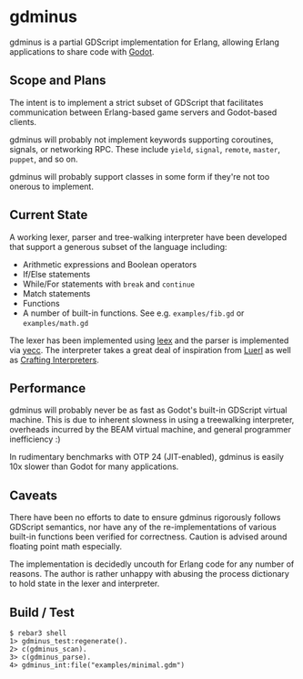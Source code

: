 gdminus
=====

gdminus is a partial GDScript implementation for Erlang, allowing Erlang applications to share code with [Godot](https://godotengine.org/). 

Scope and Plans
-----
The intent is to implement a strict subset of GDScript that facilitates communication between Erlang-based game servers and Godot-based clients. 

gdminus will probably not implement keywords supporting coroutines, signals, or networking RPC. These include `yield`, `signal`, `remote`, `master`, `puppet`, and so on.

gdminus will probably support classes in some form if they're not too onerous to implement.

Current State
-----
A working lexer, parser and tree-walking interpreter have been developed that support a generous subset of the language including:
  * Arithmetic expressions and Boolean operators
  * If/Else statements
  * While/For statements with `break` and `continue`
  * Match statements
  * Functions
  * A number of built-in functions. See e.g. `examples/fib.gd` or `examples/math.gd` 

The lexer has been implemented using [leex](https://github.com/rvirding/leex) and the parser is implemented via [yecc](https://erlang.org/doc/man/yecc.html). The interpreter takes a great deal of inspiration from [Luerl](https://github.com/rvirding/luerl) as well as [Crafting Interpreters](https://craftinginterpreters.com/).

Performance
-----
gdminus will probably never be as fast as Godot's built-in GDScript virtual machine. This is due to inherent slowness in using a treewalking interpreter, overheads incurred by the BEAM virtual machine, and general programmer inefficiency :)

In rudimentary benchmarks with OTP 24 (JIT-enabled), gdminus is easily 10x slower than Godot for many applications. 

Caveats
-----
There have been no efforts to date to ensure gdminus rigorously follows GDScript semantics, nor have any of the re-implementations of various built-in functions been verified for correctness. Caution is advised around floating point math especially.

The implementation is decidedly uncouth for Erlang code for any number of reasons. The author is rather unhappy with abusing the process dictionary to hold state in the lexer and interpreter.

Build / Test 
-----
    $ rebar3 shell
    1> gdminus_test:regenerate().
    2> c(gdminus_scan).
    3> c(gdminus_parse).
    4> gdminus_int:file("examples/minimal.gdm")


